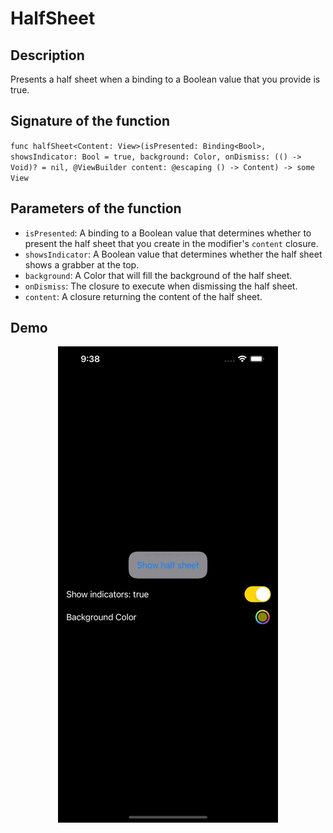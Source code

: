# HalfSheet

## Description 
Presents a half sheet when a binding to a Boolean value that you provide is true.

## Signature of the function 
`func halfSheet<Content: View>(isPresented: Binding<Bool>, showsIndicator: Bool = true, background: Color, onDismiss: (() -> Void)? = nil, @ViewBuilder content: @escaping () -> Content) -> some View`

## Parameters of the function
- `isPresented`: A binding to a Boolean value that determines whether to present the half sheet that you create in the modifier's `content` closure.
- `showsIndicator`: A Boolean value that determines whether the half sheet shows a grabber at the top.
- `background`: A Color that will fill the background of the half sheet.
- `onDismiss`: The closure to execute when dismissing the half sheet.
- `content`: A closure returning the content of the half sheet.

## Demo
<p align="center">
	<img src="/Documentation/Assets/HalfSheet.gif">
</p>